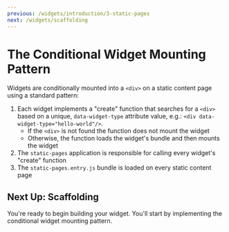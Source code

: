 ```yaml
---
previous: /widgets/introduction/3-static-pages
next: /widgets/scaffolding
---
```


# The Conditional Widget Mounting Pattern

Widgets are conditionally mounted into a `<div>` on a static content page using a standard pattern:

1. Each widget implements a "create" function that searches for a `<div>` based on a unique, `data-widget-type` attribute value, e.g.: `<div data-widget-type="hello-world"/>`.
   - If the `<div>` is not found the function does not mount the widget
   - Otherwise, the function loads the widget's bundle and then mounts the widget
1. The `static-pages` application is responsible for calling every widget's "create" function
1. The `static-pages.entry.js` bundle is loaded on every static content page

## Next Up: Scaffolding

You're ready to begin building your widget. You'll start by implementing the conditional widget mounting pattern.
